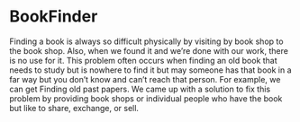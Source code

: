 # BookFinder
Finding a book is always so difficult physically by visiting by book shop to the book shop. Also, when we found it and we’re done with our work,  there is no use for it. This problem often occurs when finding an old book  that needs to study but is nowhere to find it but may someone has that  book in a far way but you don’t know and can’t reach that person. For example, we can get Finding old past papers. We came up with a solution  to fix this problem by providing book shops or individual people who have the book but like to share, exchange, or sell.
